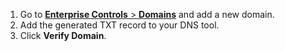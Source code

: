 1. Go to [**Enterprise Controls** > **Domains**](https://app.insomnia.rest/app/enterprise/domains/list) and add a new domain.
1. Add the generated TXT record to your DNS tool.
1. Click **Verify Domain**.